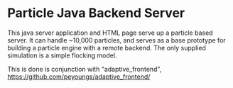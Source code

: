 ﻿# Particle Java Backend Server

This java server application and HTML page serve up a particle based server. It can handle ~10,000 particles, and serves as a base prototype for building a particle engine with a remote backend. The only supplied simulation is a simple flocking model. 

This is done is conjunction with "adaptive_frontend", https://github.com/peyoungs/adaptive_frontend/
